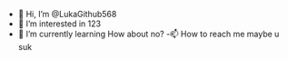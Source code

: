 - 👋 Hi, I’m @LukaGithub568
- 👀 I’m interested in 123
- 🌱 I’m currently learning How about no?
-📫 How to reach me maybe u suk

<!---
LukaGithub568/LukaGithub568 is a ✨ special ✨ repository because its `README.md` (this file) appears on your GitHub profile.
You can click the Preview link to take a look at your changes.
--->
